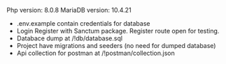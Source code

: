 Php version: 8.0.8
MariaDB version: 10.4.21

- .env.example contain credentials for database
- Login Register with Sanctum package. Register route open for testing.
- Databace dump at /!db/database.sql
- Project have migrations and seeders (no need for dumped database)
- Api collection for postman at /!postman/collection.json